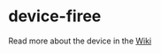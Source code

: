# device-firee

Read more about the device in the [Wiki](https://github.com/llacroix/device-firee/wiki)
